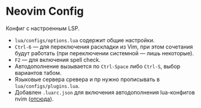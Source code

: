 # Neovim Config

Конфиг с настроенным LSP.

* `lua/configs/options.lua` содержит общие настройки.
* `Ctrl-6` — для переключения раскладки из Vim, при этом сочетания будут работать (при переключении системной — лишь некоторые).
* `F2` — для включения spell check.
* Автодополнение вызывается по `Ctrl-Space` либо `Ctrl-S`, выбор вариантов табом.
* Языковые сервера сревера и пр нужно прописывать в `lua/configs/plugins.lua`.
* Добавлен `.luarc.json` для включения автодополнения lua-конфигов nvim ([отсюда](https://lsp-zero.netlify.app/docs/guide/neovim-lua-ls.html)).
